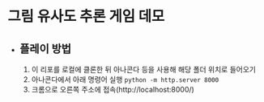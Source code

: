 # 그림 유사도 추론 게임 데모

- ## 플레이 방법
  1. 이 리포를 로컬에 클론한 뒤 아나콘다 등을 사용해 해당 폴더 위치로 들어오기
  3. 아나콘다에서 아래 명령어 실행 ```python -m http.server 8000```
  4. 크롬으로 오른쪽 주소에 접속(http://localhost:8000/)
